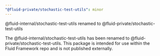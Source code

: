 ```yaml
---
"@fluid-private/stochastic-test-utils": minor
---
```


@fluid-internal/stochastic-test-utils renamed to @fluid-private/stochastic-test-utils

The @fluid-internal/stochastic-test-utils has been renamed to @fluid-private/stochastic-test-utils. This package is
intended for use within the Fluid Framework repo and is not published externally.
